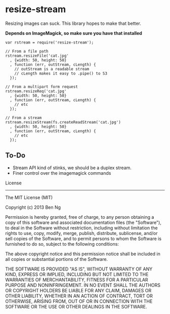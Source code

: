 resize-stream
=============

Resizing images can suck. This library hopes to make that better.

**Depends on ImageMagick, so make sure you have that installed**

```
var rstream = require('resize-stream');

// From a file path
rstream.resizeFile('cat.jpg'
  , {width: 50, height: 50}
  , function (err, outStream, cLength) {
    // outStream is a readable stream
    // cLength makes it easy to .pipe() to S3
  });

// From a multipart form request
rstream.resizeReq('cat.jpg'
  , {width: 50, height: 50}
  , function (err, outStream, cLength) {
    // etc
  });

// From a stream
rstream.resizeStream(fs.createReadStream('cat.jpg')
  , {width: 50, height: 50}
  , function (err, outStream, cLength) {
    // etc
  });
```

To-Do
-----
 * Stream API kind of stinks, we should be a duplex stream.
 * Finer control over the imagemagick commands

License
_______
The MIT License (MIT)

Copyright (c) 2013 Ben Ng

Permission is hereby granted, free of charge, to any person obtaining a copy
of this software and associated documentation files (the "Software"), to deal
in the Software without restriction, including without limitation the rights
to use, copy, modify, merge, publish, distribute, sublicense, and/or sell
copies of the Software, and to permit persons to whom the Software is
furnished to do so, subject to the following conditions:

The above copyright notice and this permission notice shall be included in
all copies or substantial portions of the Software.

THE SOFTWARE IS PROVIDED "AS IS", WITHOUT WARRANTY OF ANY KIND, EXPRESS OR
IMPLIED, INCLUDING BUT NOT LIMITED TO THE WARRANTIES OF MERCHANTABILITY,
FITNESS FOR A PARTICULAR PURPOSE AND NONINFRINGEMENT. IN NO EVENT SHALL THE
AUTHORS OR COPYRIGHT HOLDERS BE LIABLE FOR ANY CLAIM, DAMAGES OR OTHER
LIABILITY, WHETHER IN AN ACTION OF CONTRACT, TORT OR OTHERWISE, ARISING FROM,
OUT OF OR IN CONNECTION WITH THE SOFTWARE OR THE USE OR OTHER DEALINGS IN
THE SOFTWARE.
